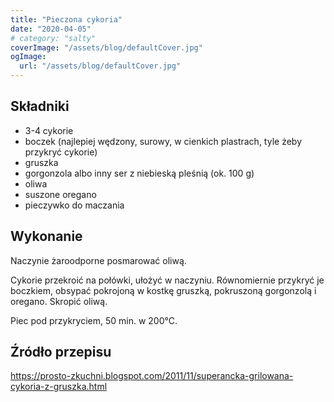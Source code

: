 ```yaml
---
title: "Pieczona cykoria"
date: "2020-04-05"
# category: "salty"
coverImage: "/assets/blog/defaultCover.jpg"
ogImage:
  url: "/assets/blog/defaultCover.jpg"
---
```


## Składniki

- 3-4 cykorie
- boczek (najlepiej wędzony, surowy, w cienkich plastrach, tyle żeby przykryć cykorie)
- gruszka
- gorgonzola albo inny ser z niebieską pleśnią (ok. 100 g)
- oliwa
- suszone oregano
- pieczywko do maczania

## Wykonanie

Naczynie żaroodporne posmarować oliwą.

Cykorie przekroić na połówki, ułożyć w naczyniu. Równomiernie przykryć je boczkiem, obsypać pokrojoną w kostkę gruszką, pokruszoną gorgonzolą i oregano. Skropić oliwą.

Piec pod przykryciem, 50 min. w 200°C.

## Źródło przepisu

<https://prosto-zkuchni.blogspot.com/2011/11/superancka-grilowana-cykoria-z-gruszka.html>
